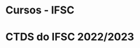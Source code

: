 <html>
    <head>
        <meta charset="UTF-8">
    </head>
    <body>
        <h1>Cursos - IFSC<h1>
        <p> CTDS do IFSC 2022/2023 </p>
    </body>
</html>

